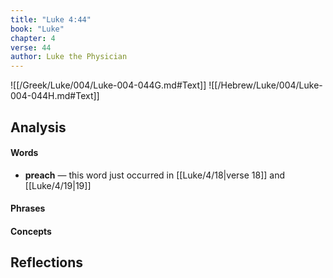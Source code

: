 ```yaml
---
title: "Luke 4:44"
book: "Luke"
chapter: 4
verse: 44
author: Luke the Physician
---
```

![[/Greek/Luke/004/Luke-004-044G.md#Text]]
![[/Hebrew/Luke/004/Luke-004-044H.md#Text]]

## Analysis

#### Words
- **preach** — this word just occurred in [[Luke/4/18|verse 18]] and [[Luke/4/19|19]]

#### Phrases

#### Concepts

## Reflections
